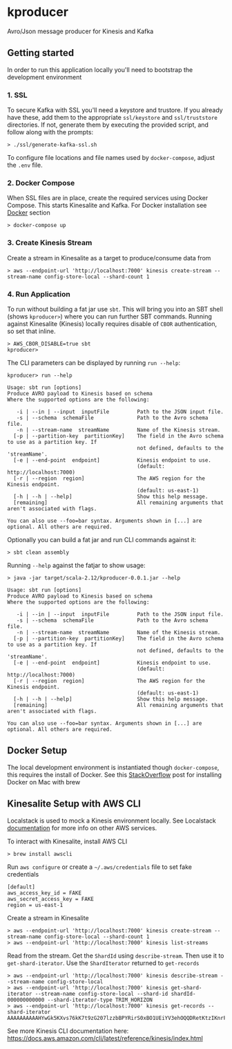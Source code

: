 # kproducer
Avro/Json message producer for Kinesis and Kafka

## Getting started
In order to run this application locally you'll need to bootstrap the development environment

### 1. SSL
To secure Kafka with SSL you'll need a keystore and trustore. If you already have these, add them to the appropriate `ssl/keystore` and `ssl/truststore` directories. If not, generate them by executing the provided script, and follow along with the prompts:
```
> ./ssl/generate-kafka-ssl.sh
```
To configure file locations and file names used by `docker-compose`, adjust the `.env` file.

### 2. Docker Compose
When SSL files are in place, create the required services using Docker Compose. This starts Kinesalite and Kafka. For Docker installation see [Docker](#docker-setup) section
```
> docker-compose up
```

### 3. Create Kinesis Stream
Create a stream in Kinesalite as a target to produce/consume data from
```
> aws --endpoint-url 'http://localhost:7000' kinesis create-stream --stream-name config-store-local --shard-count 1
```

### 4. Run Application
To run without building a fat jar use `sbt`. This will bring you into an SBT shell (shows `kproducer>`) where you can run further SBT commands. Running against Kinesalite (Kinesis) locally requires disable of `CBOR` authentication, so set that inline.

```
> AWS_CBOR_DISABLE=true sbt
kproducer> 
```

The CLI parameters can be displayed by running `run --help`:
```
kproducer> run --help

Usage: sbt run [options]
Produce AVRO payload to Kinesis based on schema
Where the supported options are the following:

   -i | --in | --input  inputFile         Path to the JSON input file.
   -s | --schema  schemaFile              Path to the Avro schema file.
   -n | --stream-name  streamName         Name of the Kinesis stream.
  [-p | --partition-key  partitionKey]    The field in the Avro schema to use as a partition key. If
                                          not defined, defaults to the 'streamName'.
  [-e | --end-point  endpoint]            Kinesis endpoint to use.
                                          (default: http://localhost:7000)
  [-r | --region  region]                 The AWS region for the Kinesis endpoint.
                                          (default: us-east-1)
  [-h | --h | --help]                     Show this help message.
  [remaining]                             All remaining arguments that aren't associated with flags.

You can also use --foo=bar syntax. Arguments shown in [...] are optional. All others are required.
```

Optionally you can build a fat jar and run CLI commands against it:
```
> sbt clean assembly
```

Running `--help` against the fatjar to show usage:
```
> java -jar target/scala-2.12/kproducer-0.0.1.jar --help

Usage: sbt run [options]
Produce AVRO payload to Kinesis based on schema
Where the supported options are the following:

   -i | --in | --input  inputFile         Path to the JSON input file.
   -s | --schema  schemaFile              Path to the Avro schema file.
   -n | --stream-name  streamName         Name of the Kinesis stream.
  [-p | --partition-key  partitionKey]    The field in the Avro schema to use as a partition key. If
                                          not defined, defaults to the 'streamName'.
  [-e | --end-point  endpoint]            Kinesis endpoint to use.
                                          (default: http://localhost:7000)
  [-r | --region  region]                 The AWS region for the Kinesis endpoint.
                                          (default: us-east-1)
  [-h | --h | --help]                     Show this help message.
  [remaining]                             All remaining arguments that aren't associated with flags.

You can also use --foo=bar syntax. Arguments shown in [...] are optional. All others are required.
```

## Docker Setup
The local development environment is instantiated though `docker-compose`, this requires the install of Docker. See this [StackOverflow](https://stackoverflow.com/a/43365425) post for installing Docker on Mac with brew

## Kinesalite Setup with AWS CLI
Localstack is used to mock a Kinesis environment locally. See Localstack [documentation](https://github.com/localstack/localstack) for more info on other AWS services.

To interact with Kinesalite, install AWS CLI
```
> brew install awscli
```

Run `aws configure` or create a `~/.aws/credentials` file to set fake credentials
```
[default]
aws_access_key_id = FAKE
aws_secret_access_key = FAKE
region = us-east-1
```

Create a stream in Kinesalite
```
> aws --endpoint-url 'http://localhost:7000' kinesis create-stream --stream-name config-store-local --shard-count 1
> aws --endpoint-url 'http://localhost:7000' kinesis list-streams
```

Read from the stream. Get the `ShardId` using `describe-stream`. Then use it to `get-shard-iterator`. Use the `ShardIterator` returned to `get-records`
```
> aws --endpoint-url 'http://localhost:7000' kinesis describe-stream --stream-name config-store-local
> aws --endpoint-url 'http://localhost:7000' kinesis get-shard-iterator --stream-name config-store-local --shard-id shardId-000000000000 --shard-iterator-type TRIM_HORIZON
> aws --endpoint-url 'http://localhost:7000' kinesis get-records --shard-iterator AAAAAAAAAAHYwGk5KXvs76kK7t9zG207lzzbBPYRirS0xBO1UEiYV3ehOQQDRetKtzIKnrFmNdYiizsRT4TMmZoz4YB7wVtd5ABc3Q9yBkX6SETnhxr0YqZO7GfFQ1jtmrj1On5LhBzQhGpktprCz3er8A+n38smV53M0Q2QROQwsKMQj7F0k5NocUouCjY/FMw20aV0w3Y=
```

See more Kinesis CLI documentation here: https://docs.aws.amazon.com/cli/latest/reference/kinesis/index.html
